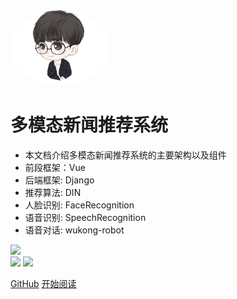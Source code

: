 <img width="160px" style="border-radius: 50%" bor src="head.jpg">

# **多模态新闻推荐系统**

- 本文档介绍多模态新闻推荐系统的主要架构以及组件
- 前段框架：Vue
- 后端框架: Django
- 推荐算法: DIN
- 人脸识别: FaceRecognition
- 语音识别: SpeechRecognition
- 语音对话: wukong-robot 

![](https://img.shields.io/badge/MIT-newsrecsys-red.svg)  
![](https://img.shields.io/badge/stars-%E2%98%85%E2%98%85%E2%98%85%E2%98%85%E2%98%85-brightgreen.svg) 
![](https://img.shields.io/badge/version-v0.0.1-blue.svg)    

[GitHub](https://github.com/harrytsz/)
[开始阅读](?id=网站引导页面)